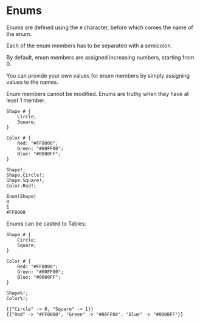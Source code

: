 # Enums

Enums are defined using the `#` character, before which comes the name of the
enum.

Each of the enum members has to be separated with a semicolon.

By default, enum members are assigned increasing numbers, starting from 0.

You can provide your own values for enum members by simply assigning values to
the names.

Enum members cannot be modified. Enums are truthy when they have at least 1
member.

```sm
Shape # {
    Circle;
    Square;
}

Color # {
    Red: "#FF0000";
    Green: "#00FF00";
    Blue: "#0000FF";
}

Shape!;
Shape.Circle!;
Shape.Square!;
Color.Red!;
```
```
Enum(Shape)
0
1
#FF0000
```

Enums can be casted to Tables:
```sm
Shape # {
    Circle;
    Square;
}

Color # {
    Red: "#FF0000";
    Green: "#00FF00";
    Blue: "#0000FF";
}

Shape%!;
Color%!;
```
```
{{"Circle" -> 0, "Square" -> 1}}
{{"Red" -> "#FF0000", "Green" -> "#00FF00", "Blue" -> "#0000FF"}}
```